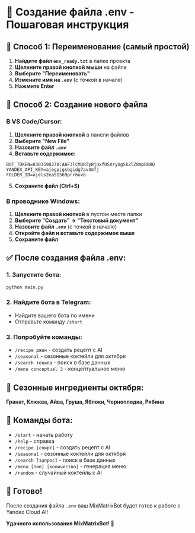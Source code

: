 # 📝 Создание файла .env - Пошаговая инструкция

## 🎯 Способ 1: Переименование (самый простой)

1. **Найдите файл `env_ready.txt`** в папке проекта
2. **Щелкните правой кнопкой мыши** на файле
3. **Выберите "Переименовать"**
4. **Измените имя на `.env`** (с точкой в начале)
5. **Нажмите Enter**

## 🎯 Способ 2: Создание нового файла

### В VS Code/Cursor:
1. **Щелкните правой кнопкой** в панели файлов
2. **Выберите "New File"**
3. **Назовите файл `.env`**
4. **Вставьте содержимое:**

```env
BOT_TOKEN=8303598270:AAF3lCM3RTyBjUxfUSXryUgSk2lZ8mpBO8Q
YANDEX_API_KEY=ajegpjgsbgidg7av4mfj
FOLDER_ID=ajels2ea51569prr6uvb
```

5. **Сохраните файл (Ctrl+S)**

### В проводнике Windows:
1. **Щелкните правой кнопкой** в пустом месте папки
2. **Выберите "Создать" → "Текстовый документ"**
3. **Назовите файл `.env`** (с точкой в начале)
4. **Откройте файл и вставьте содержимое выше**
5. **Сохраните файл**

## ✅ После создания файла .env:

### 1. Запустите бота:
```bash
python main.py
```

### 2. Найдите бота в Telegram:
- Найдите вашего бота по имени
- Отправьте команду `/start`

### 3. Попробуйте команды:
- `/recipe джин` - создать рецепт с AI
- `/seasonal` - сезонные коктейли для октября
- `/search текила` - поиск в базе данных
- `/menu conceptual 3` - концептуальное меню

## 🍂 Сезонные ингредиенты октября:
**Гранат, Клюква, Айва, Груша, Яблоки, Черноплодка, Рябина**

## 🎯 Команды бота:
- `/start` - начать работу
- `/help` - справка
- `/recipe [спирт]` - создать рецепт с AI
- `/seasonal` - сезонные коктейли для октября
- `/search [запрос]` - поиск в базе данных
- `/menu [тип] [количество]` - генерация меню
- `/random` - случайный коктейль с AI

## 🎉 Готово!

После создания файла `.env` ваш MixMatrixBot будет готов к работе с Yandex Cloud AI!

**Удачного использования MixMatrixBot! 🍹**




